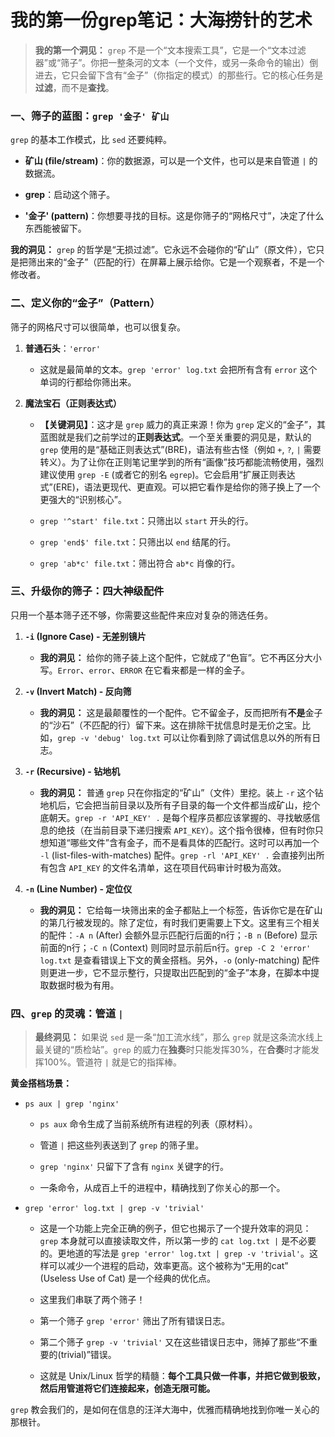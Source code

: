 # 我的第一份grep笔记：大海捞针的艺术

> **我的第一个洞见：** `grep` 不是一个“文本搜索工具”，它是一个“文本过滤器”或“筛子”。你把一整条河的文本（一个文件，或另一条命令的输出）倒进去，它只会留下含有“金子”（你指定的模式）的那些行。它的核心任务是**过滤**，而不是**查找**。

### 一、筛子的蓝图：`grep '金子' 矿山`

`grep` 的基本工作模式，比 `sed` 还要纯粹。

- **矿山 (file/stream)**：你的数据源，可以是一个文件，也可以是来自管道 `|` 的数据流。
    
- **grep**：启动这个筛子。
    
- **'金子' (pattern)**：你想要寻找的目标。这是你筛子的“网格尺寸”，决定了什么东西能被留下。
    

**我的洞见：** `grep` 的哲学是“无损过滤”。它永远不会碰你的“矿山”（原文件），它只是把筛出来的“金子”（匹配的行）在屏幕上展示给你。它是一个观察者，不是一个修改者。

### 二、定义你的“金子”（Pattern）

筛子的网格尺寸可以很简单，也可以很复杂。

1. **普通石头**：`'error'`
    
    - 这就是最简单的文本。`grep 'error' log.txt` 会把所有含有 `error` 这个单词的行都给你筛出来。
        
2. **魔法宝石（正则表达式）**
    
    - **【关键洞见】**：这才是 `grep` 威力的真正来源！你为 `grep` 定义的“金子”，其蓝图就是我们之前学过的**正则表达式**。一个至关重要的洞见是，默认的 `grep` 使用的是“基础正则表达式”(BRE)，语法有些古怪（例如 `+`, `?`, `|` 需要转义）。为了让你在正则笔记里学到的所有“画像”技巧都能流畅使用，强烈建议使用 `grep -E` (或者它的别名 `egrep`)。它会启用“扩展正则表达式”(ERE)，语法更现代、更直观。可以把它看作是给你的筛子换上了一个更强大的“识别核心”。
        
    - `grep '^start' file.txt`：只筛出以 `start` 开头的行。
        
    - `grep 'end$' file.txt`：只筛出以 `end` 结尾的行。
        
    - `grep 'ab*c' file.txt`：筛出符合 `ab*c` 肖像的行。
        

### 三、升级你的筛子：四大神级配件

只用一个基本筛子还不够，你需要这些配件来应对复杂的筛选任务。

1. **`-i` (Ignore Case) - 无差别镜片**
    
    - **我的洞见：** 给你的筛子装上这个配件，它就成了“色盲”。它不再区分大小写。`Error`、`error`、`ERROR` 在它看来都是一样的金子。
        
2. **`-v` (Invert Match) - 反向筛**
    
    - **我的洞见：** 这是最颠覆性的一个配件。它不留金子，反而把所有**不是**金子的“沙石”（不匹配的行）留下来。这在排除干扰信息时是无价之宝。比如，`grep -v 'debug' log.txt` 可以让你看到除了调试信息以外的所有日志。
        
3. **`-r` (Recursive) - 钻地机**
    
    - **我的洞见：** 普通 `grep` 只在你指定的“矿山”（文件）里挖。装上 `-r` 这个钻地机后，它会把当前目录以及所有子目录的每一个文件都当成矿山，挖个底朝天。`grep -r 'API_KEY' .` 是每个程序员都应该掌握的、寻找敏感信息的绝技（在当前目录下递归搜索 `API_KEY`）。这个指令很棒，但有时你只想知道“哪些文件”含有金子，而不是看具体的匹配行。这时可以再加一个 `-l` (list-files-with-matches) 配件。`grep -rl 'API_KEY' .` 会直接列出所有包含 `API_KEY` 的文件名清单，这在项目代码审计时极为高效。
        
4. **`-n` (Line Number) - 定位仪**
    
    - **我的洞见：** 它给每一块筛出来的金子都贴上一个标签，告诉你它是在矿山的第几行被发现的。除了定位，有时我们更需要上下文。这里有三个相关的配件：`-A n` (After) 会额外显示匹配行后面的n行；`-B n` (Before) 显示前面的n行；`-C n` (Context) 则同时显示前后n行。`grep -C 2 'error' log.txt` 是查看错误上下文的黄金搭档。另外，`-o` (only-matching) 配件则更进一步，它不显示整行，只提取出匹配到的“金子”本身，在脚本中提取数据时极为有用。
        

### 四、`grep` 的灵魂：管道 `|`

> **最终洞见：** 如果说 `sed` 是一条“加工流水线”，那么 `grep` 就是这条流水线上最关键的“质检站”。`grep` 的威力在**独奏**时只能发挥30%，在**合奏**时才能发挥100%。管道符 `|` 就是它的指挥棒。

**黄金搭档场景：**

- `ps aux | grep 'nginx'`
    
    - `ps aux` 命令生成了当前系统所有进程的列表（原材料）。
        
    - 管道 `|` 把这些列表送到了 `grep` 的筛子里。
        
    - `grep 'nginx'` 只留下了含有 `nginx` 关键字的行。
        
    - 一条命令，从成百上千的进程中，精确找到了你关心的那一个。
        
- `grep 'error' log.txt | grep -v 'trivial'`
    
    - 这是一个功能上完全正确的例子，但它也揭示了一个提升效率的洞见：`grep` 本身就可以直接读取文件，所以第一步的 `cat log.txt |` 是不必要的。更地道的写法是 `grep 'error' log.txt | grep -v 'trivial'`。这样可以减少一个进程的启动，效率更高。这个被称为“无用的cat” (Useless Use of Cat) 是一个经典的优化点。
        
    - 这里我们串联了两个筛子！
        
    - 第一个筛子 `grep 'error'` 筛出了所有错误日志。
        
    - 第二个筛子 `grep -v 'trivial'` 又在这些错误日志中，筛掉了那些“不重要的(trivial)”错误。
        
    - 这就是 Unix/Linux 哲学的精髓：**每个工具只做一件事，并把它做到极致，然后用管道将它们连接起来，创造无限可能。**
        

`grep` 教会我们的，是如何在信息的汪洋大海中，优雅而精确地找到你唯一关心的那根针。